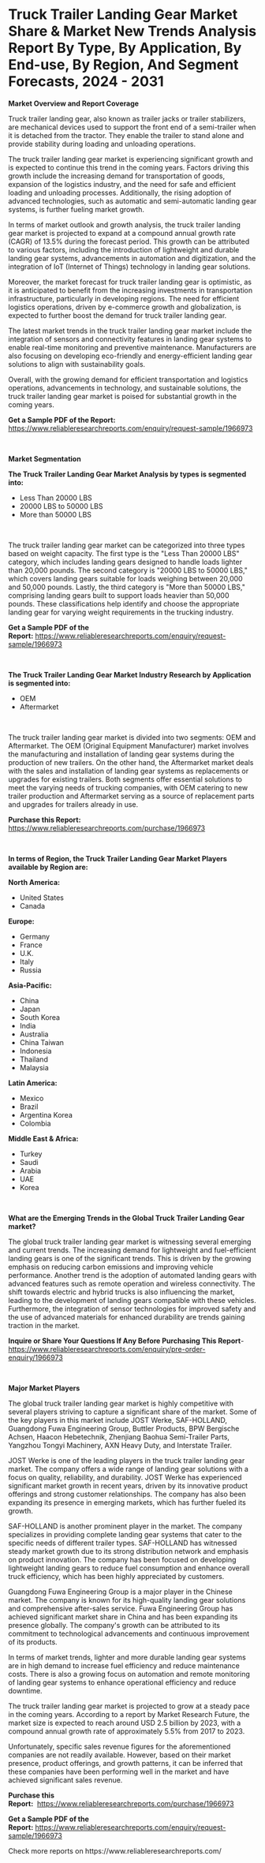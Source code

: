 <p><h1>Truck Trailer Landing Gear Market Share & Market New Trends Analysis Report By Type, By Application, By End-use, By Region, And Segment Forecasts, 2024 - 2031</h1></p><p><strong>Market Overview and Report Coverage</strong></p>
<p><p>Truck trailer landing gear, also known as trailer jacks or trailer stabilizers, are mechanical devices used to support the front end of a semi-trailer when it is detached from the tractor. They enable the trailer to stand alone and provide stability during loading and unloading operations.</p><p>The truck trailer landing gear market is experiencing significant growth and is expected to continue this trend in the coming years. Factors driving this growth include the increasing demand for transportation of goods, expansion of the logistics industry, and the need for safe and efficient loading and unloading processes. Additionally, the rising adoption of advanced technologies, such as automatic and semi-automatic landing gear systems, is further fueling market growth.</p><p>In terms of market outlook and growth analysis, the truck trailer landing gear market is projected to expand at a compound annual growth rate (CAGR) of 13.5% during the forecast period. This growth can be attributed to various factors, including the introduction of lightweight and durable landing gear systems, advancements in automation and digitization, and the integration of IoT (Internet of Things) technology in landing gear solutions.</p><p>Moreover, the market forecast for truck trailer landing gear is optimistic, as it is anticipated to benefit from the increasing investments in transportation infrastructure, particularly in developing regions. The need for efficient logistics operations, driven by e-commerce growth and globalization, is expected to further boost the demand for truck trailer landing gear.</p><p>The latest market trends in the truck trailer landing gear market include the integration of sensors and connectivity features in landing gear systems to enable real-time monitoring and preventive maintenance. Manufacturers are also focusing on developing eco-friendly and energy-efficient landing gear solutions to align with sustainability goals.</p><p>Overall, with the growing demand for efficient transportation and logistics operations, advancements in technology, and sustainable solutions, the truck trailer landing gear market is poised for substantial growth in the coming years.</p></p>
<p><strong>Get a Sample PDF of the Report:</strong> <a href="https://www.reliableresearchreports.com/enquiry/request-sample/1966973">https://www.reliableresearchreports.com/enquiry/request-sample/1966973</a></p>
<p>&nbsp;</p>
<p><strong>Market Segmentation</strong></p>
<p><strong>The Truck Trailer Landing Gear Market Analysis by types is segmented into:</strong></p>
<p><ul><li>Less Than 20000 LBS</li><li>20000 LBS to 50000 LBS</li><li>More than 50000 LBS</li></ul></p>
<p>&nbsp;</p>
<p><p>The truck trailer landing gear market can be categorized into three types based on weight capacity. The first type is the "Less Than 20000 LBS" category, which includes landing gears designed to handle loads lighter than 20,000 pounds. The second category is "20000 LBS to 50000 LBS," which covers landing gears suitable for loads weighing between 20,000 and 50,000 pounds. Lastly, the third category is "More than 50000 LBS," comprising landing gears built to support loads heavier than 50,000 pounds. These classifications help identify and choose the appropriate landing gear for varying weight requirements in the trucking industry.</p></p>
<p><strong>Get a Sample PDF of the Report:</strong>&nbsp;<a href="https://www.reliableresearchreports.com/enquiry/request-sample/1966973">https://www.reliableresearchreports.com/enquiry/request-sample/1966973</a></p>
<p>&nbsp;</p>
<p><strong>The Truck Trailer Landing Gear Market Industry Research by Application is segmented into:</strong></p>
<p><ul><li>OEM</li><li>Aftermarket</li></ul></p>
<p>&nbsp;</p>
<p><p>The truck trailer landing gear market is divided into two segments: OEM and Aftermarket. The OEM (Original Equipment Manufacturer) market involves the manufacturing and installation of landing gear systems during the production of new trailers. On the other hand, the Aftermarket market deals with the sales and installation of landing gear systems as replacements or upgrades for existing trailers. Both segments offer essential solutions to meet the varying needs of trucking companies, with OEM catering to new trailer production and Aftermarket serving as a source of replacement parts and upgrades for trailers already in use.</p></p>
<p><strong>Purchase this Report:</strong>&nbsp; <a href="https://www.reliableresearchreports.com/purchase/1966973">https://www.reliableresearchreports.com/purchase/1966973</a></p>
<p>&nbsp;</p>
<p><strong>In terms of Region, the Truck Trailer Landing Gear Market Players available by Region are:</strong></p>
<p>
    <p> <strong> North America: </strong>
        <ul>
            <li>United States</li>
            <li>Canada</li>
        </ul>
        </p> 
    <p> <strong> Europe: </strong>
        <ul>
            <li>Germany</li>
            <li>France</li>
            <li>U.K.</li>
            <li>Italy</li>
            <li>Russia</li>
        </ul>
        </p> 
    <p> <strong> Asia-Pacific: </strong>
        <ul>
            <li>China</li>
            <li>Japan</li>
            <li>South Korea</li>
            <li>India</li>
            <li>Australia</li>
            <li>China Taiwan</li>
            <li>Indonesia</li>
            <li>Thailand</li>
            <li>Malaysia</li>
        </ul>
        </p> 
    <p> <strong> Latin America: </strong>
        <ul>
            <li>Mexico</li>
            <li>Brazil</li>
            <li>Argentina Korea</li>
            <li>Colombia</li>
        </ul>
        </p> 
    <p> <strong> Middle East & Africa: </strong>
        <ul>
            <li>Turkey</li>
            <li>Saudi</li>
            <li>Arabia</li>
            <li>UAE</li>
            <li>Korea</li>
        </ul>
    </p>
    </p>
<p>&nbsp;</p>
<p><strong>What are the Emerging Trends in the Global Truck Trailer Landing Gear market?</strong></p>
<p><p>The global truck trailer landing gear market is witnessing several emerging and current trends. The increasing demand for lightweight and fuel-efficient landing gears is one of the significant trends. This is driven by the growing emphasis on reducing carbon emissions and improving vehicle performance. Another trend is the adoption of automated landing gears with advanced features such as remote operation and wireless connectivity. The shift towards electric and hybrid trucks is also influencing the market, leading to the development of landing gears compatible with these vehicles. Furthermore, the integration of sensor technologies for improved safety and the use of advanced materials for enhanced durability are trends gaining traction in the market.</p></p>
<p><strong>Inquire or Share Your Questions If Any Before Purchasing This Report</strong>- <a href="https://www.reliableresearchreports.com/enquiry/pre-order-enquiry/1966973">https://www.reliableresearchreports.com/enquiry/pre-order-enquiry/1966973</a></p>
<p>&nbsp;</p>
<p><strong>Major Market Players</strong></p>
<p><p>The global truck trailer landing gear market is highly competitive with several players striving to capture a significant share of the market. Some of the key players in this market include JOST Werke, SAF-HOLLAND, Guangdong Fuwa Engineering Group, Buttler Products, BPW Bergische Achsen, Haacon Hebetechnik, Zhenjiang Baohua Semi-Trailer Parts, Yangzhou Tongyi Machinery, AXN Heavy Duty, and Interstate Trailer.</p><p>JOST Werke is one of the leading players in the truck trailer landing gear market. The company offers a wide range of landing gear solutions with a focus on quality, reliability, and durability. JOST Werke has experienced significant market growth in recent years, driven by its innovative product offerings and strong customer relationships. The company has also been expanding its presence in emerging markets, which has further fueled its growth.</p><p>SAF-HOLLAND is another prominent player in the market. The company specializes in providing complete landing gear systems that cater to the specific needs of different trailer types. SAF-HOLLAND has witnessed steady market growth due to its strong distribution network and emphasis on product innovation. The company has been focused on developing lightweight landing gears to reduce fuel consumption and enhance overall truck efficiency, which has been highly appreciated by customers.</p><p>Guangdong Fuwa Engineering Group is a major player in the Chinese market. The company is known for its high-quality landing gear solutions and comprehensive after-sales service. Fuwa Engineering Group has achieved significant market share in China and has been expanding its presence globally. The company's growth can be attributed to its commitment to technological advancements and continuous improvement of its products.</p><p>In terms of market trends, lighter and more durable landing gear systems are in high demand to increase fuel efficiency and reduce maintenance costs. There is also a growing focus on automation and remote monitoring of landing gear systems to enhance operational efficiency and reduce downtime.</p><p>The truck trailer landing gear market is projected to grow at a steady pace in the coming years. According to a report by Market Research Future, the market size is expected to reach around USD 2.5 billion by 2023, with a compound annual growth rate of approximately 5.5% from 2017 to 2023.</p><p>Unfortunately, specific sales revenue figures for the aforementioned companies are not readily available. However, based on their market presence, product offerings, and growth patterns, it can be inferred that these companies have been performing well in the market and have achieved significant sales revenue.</p></p>
<p><strong>Purchase this Report:</strong>&nbsp;&nbsp;<a href="https://www.reliableresearchreports.com/purchase/1966973">https://www.reliableresearchreports.com/purchase/1966973</a></p>
<p></p>
<p><strong>Get a Sample PDF of the Report:</strong>&nbsp;<a href="https://www.reliableresearchreports.com/enquiry/request-sample/1966973">https://www.reliableresearchreports.com/enquiry/request-sample/1966973</a></p>
<p>Check more reports on https://www.reliableresearchreports.com/</p>